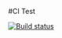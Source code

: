 #CI Test

[![Build status](https://ci.appveyor.com/api/projects/status/1r0a96o3h71hc199?svg=true)](https://ci.appveyor.com/project/I7axa666/test-cli-matchers)